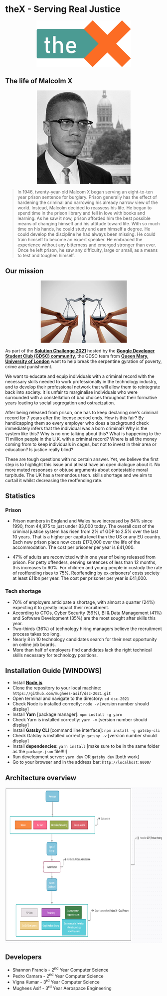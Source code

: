 # theX - Serving Real Justice
<p align="center">
    <img height=150 src="./images/WebsiteLogo.png">
</p>

## The life of Malcolm X
<p align="center">
    <img height=300 src="./images/intro.jpg">
</p>

> In 1946, twenty-year-old Malcom X began serving an eight-to-ten year prison sentence for burglary. Prison generally has the effect of hardening the criminal and narrowing his already narrow view of the world. Instead, Malcolm decided to reassess his life. He began to spend time in the prison library and fell in love with books and learning. As he saw it now, prison afforded him the best possible means of changing himself and his attitude toward life. With so much time on his hands, he could study and earn himself a degree. He could develop the discipline he had always been missing. He could train himself to become an expert speaker. He embraced the experience without any bitterness and emerged stronger than ever. Once he left prison, he saw any difficulty, large or small, as a means to test and toughen himself.


## Our mission
<p align="center">
    <img height=200 src="./images/mission.jpg">
</p>

As part of the **[Solution Challenge 2021](https://developers.google.com/community/dsc-solution-challenge)** hosted by the **[Google Developer Student Club (GDSC) community](https://developers.google.com/community/dsc)**, the GDSC team from **[Queen Mary, University of London](https://dsc.community.dev/queen-mary-university-of-london/)** want to help break the serpentine gyration of poverty, crime and punishment. 

We want to educate and equip individuals with a criminal record with the necessary skills needed to work professionally in the technology industry, and to develop their professional network that will allow them to reintegrate back into society. It is unfair to marginalise individuals who were surrounded with a constellation of bad choices throughout their formative years leading to social segregation and ostracization.

After being released from prison, one has to keep declaring one's criminal record for 7 years after the license period ends. How is this fair? By handicapping them so every employer who does a background check immediately infers that the individual was a born criminal? Why is the system like this? Why is no one talking about this? What is happening to the 11 million people in the U.K. with a criminal record? Where is all the money coming from to keep individuals in cages, but not to invest in their area or education? Is justice really blind? 

These are tough questions with no certain answer. Yet, we believe the first step is to highlight this issue and atleast have an open dialogue about it. No more muted responses or obtuse arguments about contestable moral turpitude. The UK has a tremendous tech. skills shortage and we aim to curtail it whilst decreasing the reoffending rate. 

## Statistics 

### Prison

* Prison numbers in England and Wales have increased by 84% since 1990, from 44,975 to just under 83,000 today. The overall cost of the criminal justice system has risen from 2% of GDP to 2.5% over the last 10 years. That is a higher per capita level than the US or any EU country. Each new prison place now costs £170,000 over the life of the accommodation. The cost per prisoner per year is £41,000. 

* 47% of adults are reconvicted within one year of being released from prison. For petty offenders, serving sentences of less than 12 months, this increases to 60%. For children and young people in custody the rate of reoffending rises to 75%. Reoffending by ex-prisoners’ costs society at least £11bn per year. The cost per prisoner per year is £41,000. 

### Tech shortage

* 70% of employers anticipate a shortage, with almost a quarter (24%) expecting it to greatly impact their recruitment.
* According to CTOs, Cyber Security (56%), BI & Data Management (41%) and Software Development (35%) are the most sought after skills this year.
* Two-thirds (36%) of technology hiring managers believe the recruitment process takes too long.
* Nearly 8 in 10 technology candidates search for their next opportunity on online job boards.
* More than half of employers find candidates lack the right technical skills necessary for technology positions.

## Installation Guide [WINDOWS]
* Install **[Node.js](https://nodejs.org/en/download/)** 
* Clone the repository to your local machine: `https://github.com/mughees-asif/dsc-2021.git`
* Open terminal and navigate to the directory: `cd dsc-2021`
* Check Node is installed correctly: `node -v` [version number should display]
* Install **Yarn** [package manager]: `npm install -g yarn`
* Check Yarn is installed correctly: `yarn -v` [version number should display]
* Install **Gatsby CLI** [command line interface]: `npm install -g gatsby-cli`
* Check Gatsby is installed correctly: `gatsby -v` [version number should display]
* Install **dependencies**: `yarn install` [make sure to be in the same folder as the `package.json` file!!!!]
* Run development server: `yarn dev` OR `gatsby dev` [both work]
* Go to your browser and in the address bar: `http://localhost:8000/` 

## Architecture overview
<p align="center">
    <img height=500 src="./images/dev_flowchart.png">
</p>

## Developers

* Shannon Francis - 2<sup>nd</sup> Year Computer Science 
* Pedro Camara - 2<sup>nd</sup> Year Computer Science
* Vigna Kumar - 3<sup>rd</sup> Year Computer Science
* Mughees Asif - 3<sup>rd</sup> Year Aerospace Engineering